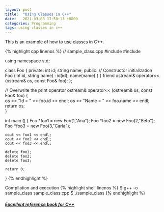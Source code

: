 ```yaml
---
layout: post
title:  "Using Classes in C++"
date:   2021-03-08 17:50:13 +0800
categories: Programming
tags: using classes in c++
---
```


This is an example of how to use classes in C++.

{% highlight cpp linenos %}
// sample_class.cpp
#include <iostream>
#include <string>

using namespace std;

class Foo
{
private:
    int id;
    string name;
public:
    // Constructor initialization
    Foo (int id, string name) : id(id), name(name) { }
    friend ostream& operator<< (ostream& os, const Foo& foo);
};

// Overwrite the print operator
ostream& operator<< (ostream& os, const Foo& foo) 
{  
    os << "Id = " << foo.id << endl;
    os << "Name = " << foo.name << endl;  
    return os;  
}

int main ()
{
    Foo *foo1 = new Foo(1,"Ana");
    Foo *foo2 = new Foo(2,"Beto");
    Foo *foo3 = new Foo(3,"Carla");

    cout << foo1 << endl;
    cout << foo2 << endl;
    cout << foo3 << endl;

    delete foo1;
    delete foo2;
    delete foo3;

    return 0;
}
{% endhighlight %}

Compilation and execution
{% highlight shell linenos %}
$ g++ -o sample_class sample_class.cpp
$ ./sample_class
{% endhighlight %}

##### [Excellent reference book for C++](/assets/pdf/cpp-handbook.pdf)